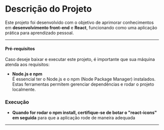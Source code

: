 # Descrição do Projeto  

Este projeto foi desenvolvido com o objetivo de aprimorar conhecimentos em **desenvolvimento front-end** e **React**, funcionando como uma aplicação prática para aprendizado pessoal.

---------------------------------------------------------------------------------------------------------------------------------------------------------------------------------------

#### Pré-requisitos  

Caso deseje baixar e executar este projeto, é importante que sua máquina atenda aos requisitos:

- **Node.js e npm**  
  É essencial ter o Node.js e o npm (Node Package Manager) instalados. Estas ferramentas permitem gerenciar dependências e rodar o projeto localmente.

### Execução
- **Quando for rodar o npm install, certifique-se de botar o "react-icons" em seguida** para que a aplicação rode de maneira adequada

---------------------------------------------------------------------------------------------------------------------------------------------------------------------------------------
